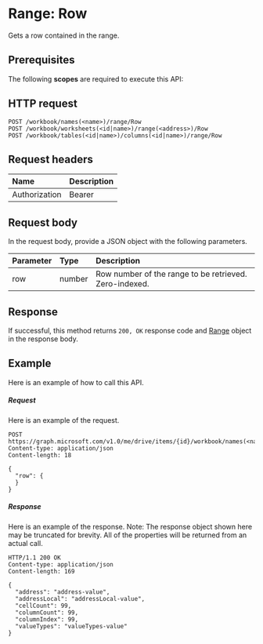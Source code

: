 # Range: Row

Gets a row contained in the range.
## Prerequisites
The following **scopes** are required to execute this API: 
## HTTP request
<!-- { "blockType": "ignored" } -->
```http
POST /workbook/names(<name>)/range/Row
POST /workbook/worksheets(<id|name>)/range(<address>)/Row
POST /workbook/tables(<id|name>)/columns(<id|name>)/range/Row

```
## Request headers
| Name       | Description|
|:---------------|:----------|
| Authorization  | Bearer <code>|


## Request body
In the request body, provide a JSON object with the following parameters.

| Parameter	   | Type	|Description|
|:---------------|:--------|:----------|
|row|number|Row number of the range to be retrieved. Zero-indexed.|

## Response
If successful, this method returns `200, OK` response code and [Range](../resources/range.md) object in the response body.

## Example
Here is an example of how to call this API.
##### Request
Here is an example of the request.
<!-- {
  "blockType": "request",
  "name": "range_row"
}-->
```http
POST https://graph.microsoft.com/v1.0/me/drive/items/{id}/workbook/names(<name>)/range/Row
Content-type: application/json
Content-length: 18

{
  "row": {
  }
}
```

##### Response
Here is an example of the response. Note: The response object shown here may be truncated for brevity. All of the properties will be returned from an actual call.
<!-- {
  "blockType": "response",
  "truncated": true,
  "@odata.type": "microsoft.graph.range"
} -->
```http
HTTP/1.1 200 OK
Content-type: application/json
Content-length: 169

{
  "address": "address-value",
  "addressLocal": "addressLocal-value",
  "cellCount": 99,
  "columnCount": 99,
  "columnIndex": 99,
  "valueTypes": "valueTypes-value"
}
```

<!-- uuid: 8fcb5dbc-d5aa-4681-8e31-b001d5168d79
2015-10-25 14:57:30 UTC -->
<!-- {
  "type": "#page.annotation",
  "description": "Range: Row",
  "keywords": "",
  "section": "documentation",
  "tocPath": ""
}-->